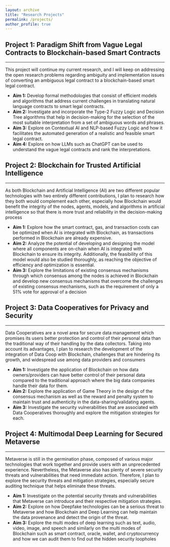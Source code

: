 ```yaml
---
layout: archive
title: "Research Projects"
permalink: /projects/
author_profile: true
---
```


## Project 1: Paradigm Shift from Vague Legal Contracts to Blockchain-based Smart Contracts

---
This project will continue my current research, and I will keep on addressing the open research problems regarding ambiguity and implementation issues of converting an ambiguous legal contract to a blockchain-based smart legal contract.
* **Aim 1:** Develop formal methodologies that consist of efficient models and algorithms that address current challenges in translating natural language contracts to smart legal contracts.
* **Aim 2:** Investigate and incorporate the Type-2 Fuzzy Logic and Decision Tree algorithms that help in decision-making for the selection of the most suitable interpretation from a set of ambiguous words and phrases.
* **Aim 3:** Explore on Contextual AI and NLP-based Fuzzy Logic and how it facilitates the automated generation of a realistic and feasible smart legal contract.
* **Aim 4:** Explore on how LLMs such as ChatGPT can be used to understand the vague legal contracts and rank the interpretations.
 
## Project 2: Blockchain for Trusted Artificial Intelligence

---
As both Blockchain and Artificial Intelligence (AI) are two different popular technologies with two entirely different contributions, I plan to research how they both would complement each other, especially how Blockchain would benefit the integrity of the nodes, agents, models, and algorithms in artificial intelligence so that there is more trust and reliability in the decision-making process 
* **Aim 1:** Explore how the smart contract, gas, and transaction costs can be optimized when AI is integrated with Blockchain, as transactions performed in Blockchain are already expensive.
* **Aim 2:** Analyze the potential of developing and designing the model where all components are on-chain when AI is integrated with Blockchain to ensure its integrity. Additionally, the feasibility of this model would also be studied thoroughly, as reaching the objective of efficiency and optimization is essential.  
* **Aim 3:** Explore the limitations of existing consensus mechanisms through which consensus among the nodes is achieved in Blockchain and develop new consensus mechanisms that overcome the challenges of existing consensus mechanisms, such as the requirement of only a 51% vote for approval of a decision
 

## Project 3: Data Cooperatives for Privacy and Security

---
Data Cooperatives are a novel area for secure data management which promises its users better protection and control of their personal data than the traditional way of their handling by the data collectors. Taking into account its advantages, I plan to research the development of the integration of Data Coop with Blockchain, challenges that are hindering its growth, and widespread use among data providers and consumers 
* **Aim 1:** Investigate the application of Blockchain on how data owners/providers can have better control of their personal data compared to the traditional approach where the big data companies handle their data for them.
* **Aim 2:** Explore the application of Game Theory in the design of the consensus mechanism as well as the reward and penalty system to maintain trust and authenticity in the data-sharing/validating agents.
* **Aim 3:** Investigate the security vulnerabilities that are associated with Data Cooperatives thoroughly and explore the mitigation strategies for each.


## Project 4: Multimodal Deep Learning for Secured Metaverse

---
Metaverse is still in the germination phase, composed of various major technologies that work together and provide users with an unprecedented experience. Nevertheless, the Metaverse also has plenty of severe security threats and vulnerabilities that need immediate action. Therefore, I plan to explore the security threats and mitigation strategies, especially secure auditing technique that helps eliminate these threats.
* **Aim 1:** Investigate on the potential security threats and vulnerabilities that Metaverse can introduce and their respective mitigation strategies. 
* **Aim 2:** Explore on how Deepfake technologies can be a serious threat to Metaverse and how Blockchain and Deep Learning can help maintain the data provenance and detect the origin of the threat.
* **Aim 3:** Explore the multi modes of deep learning such as text, audio, video, image, and speech and similarly on the multi modes of Blockchain such as smart contract, oracle, wallet, and cryptocurrency and how we can audit them to find out the hidden security loopholes